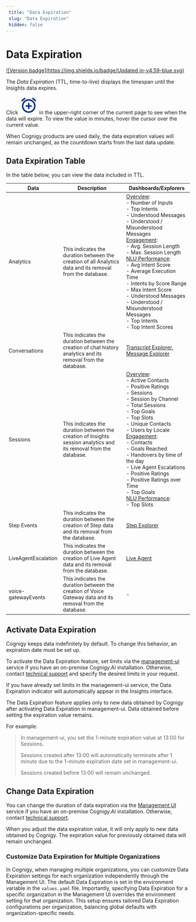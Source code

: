 ```yaml
---
 title: "Data Expiration" 
 slug: "Data Expiration" 
 hidden: false 
---
```

# Data Expiration

[![Version badge](https://img.shields.io/badge/Updated in-v4.59-blue.svg)](../release-notes/4.59.md)

The *Data Expiration* (TTL, time-to-live) displays the timespan until the Insights data expires. 

Click ![clock](../_assets/insights/icons/clock.svg) in the upper-right corner of the current page to see when the data will expire. To view the value in minutes, hover the cursor over the current value.

When Cognigy products are used daily, the data expiration values will remain unchanged, as the countdown starts from the last data update.

## Data Expiration Table

In the table below, you can view the data included in TTL.

| Data                | Description                                                                                                       | Dashboards/Explorers                                                                                                                                                                                                                                                                                                                                                                                                                                                                                                                         |
|---------------------|-------------------------------------------------------------------------------------------------------------------|----------------------------------------------------------------------------------------------------------------------------------------------------------------------------------------------------------------------------------------------------------------------------------------------------------------------------------------------------------------------------------------------------------------------------------------------------------------------------------------------------------------------------------------------|
| Analytics           | This indicates the duration between the creation of all Analytics data and its removal from the database.         | [Overview](dashboards/overview.md): <br>- Number of Inputs <br>- Top Intents  <br>- Understood Messages  <br>- Understood / Misunderstood Messages<br> [Engagement](dashboards/engagement.md): <br>- Avg. Session Length<br> - Max. Session Length <br> [NLU Performance](dashboards/nlu-performance.md): <br> - Avg Intent Score <br> - Average Execution Time <br> - Intents by Score Range <br> - Max Intent Score <br> - Understood Messages <br> - Understood / Misunderstood Messages <br> - Top Intents <br> - Top Intent Scores <br> | 
| Conversations       | This indicates the duration between the creation of chat history analytics and its removal from the database.     | [Transcript Explorer](explorers/transcript.md), [Message Explorer](explorers/message.md)                                                                                                                                                                                                                                                                                                                                                                                                                                                     |
| Sessions            | This indicates the duration between the creation of Insights session analytics and its removal from the database. | [Overview](dashboards/overview.md): <br> - Active Contacts<br> - Positive Ratings<br> - Sessions<br> - Session by Channel<br> - Total Sessions<br> - Top Goals<br>- Top Slots<br> - Unique Contacts<br> - Users by Locale<br> [Engagement](dashboards/engagement.md): <br>- Contacts <br>- Goals Reached <br>- Handovers by time of the day <br>- Live Agent Escalations <br>- Positive Ratings <br>- Positive Ratings over Time <br>- Top Goals <br>[NLU Performance](dashboards/nlu-performance.md):<br>- Top Slots                        | 
| Step Events         | This indicates the duration between the creation of Step data and its removal from the database.                  | [Step Explorer](explorers/step.md)                                                                                                                                                                                                                                                                                                                                                                                                                                                                                                           |
| LiveAgentEscalation | This indicates the duration between the creation of Live Agent data and its removal from the database.            | [Live Agent](dashboards/live-agent.md)                                                                                                                                                                                                                                                                                                                                                                                                                                                                                                       |
| voice-gatewayEvents | This indicates the duration between the creation of Voice Gateway data and its removal from the database.         | -                                                                                                                                                                                                                                                                                                                                                                                                                                                                                                                                            |


## Activate Data Expiration

Cognigy keeps data indefinitely by default. To change this behavior, an expiration date must be set up.

To activate the Data Expiration feature, set limits via the [management-ui](../ai/administer/access/management-ui.md#expiration-values--ttl--for-sensitive-data) service if you have an on-premise Cognigy.AI installation. Otherwise, contact [technical support](../help/get-help.md#help-center) and specify the desired limits in your request.

If you have already set limits in the management-ui service, the Data Expiration indicator will automatically appear in the Insights interface.

The Data Expiration feature applies only to new data obtained by Cognigy after activating Data Expiration in management-ui. Data obtained before setting the expiration value remains.

For example:

> In management-ui, you set the 1-minute expiration value at 13:00 for Sessions.
> 
> Sessions created after 13:00 will automatically terminate after 1 minute due to the 1-minute expiration date set in management-ui.
> 
> Sessions created before 13:00 will remain unchanged.

## Change Data Expiration

You can change the duration of data expiration via the [Management UI](../ai/administer/access/management-ui.md#expiration-values--ttl--for-sensitive-data) service if you have an on-premise Cognigy.AI installation. Otherwise, contact [technical support](../help/get-help.md#help-center). 

When you adjust the data expiration value, it will only apply to new data obtained by Cognigy. The expiration value for previously obtained data will remain unchanged.

### Customize Data Expiration for Multiple Organizations

In Cognigy, when managing multiple organizations,
you can customize Data Expiration settings for each organization independently through the Management UI.
The default Data Expiration is set in the environment variable in the `values.yaml` file.
Importantly,
specifying Data Expiration for a specific organization in the Management UI overrides the environment setting for that organization. 
This setup ensures tailored Data Expiration configurations per organization, balancing global defaults with organization-specific needs.